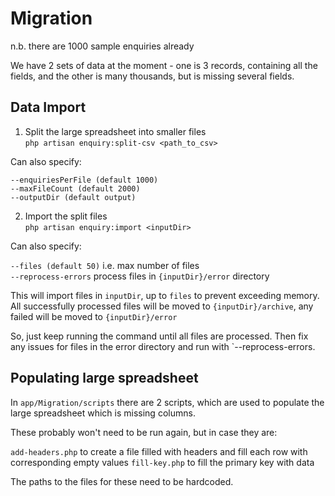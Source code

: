# Migration

n.b. there are 1000 sample enquiries already

We have 2 sets of data at the moment - one is 3 records, containing all the fields, and the other is many thousands, but
is missing several fields.

## Data Import

1) Split the large spreadsheet into smaller files \
`php artisan enquiry:split-csv <path_to_csv>`

Can also specify:

`--enquiriesPerFile (default 1000)` \
`--maxFileCount (default 2000)` \
`--outputDir (default output)`

2) Import the split files \
`php artisan enquiry:import <inputDir>`

Can also specify:

`--files (default 50)` i.e. max number of files \
`--reprocess-errors` process files in `{inputDir}/error` directory

This will import files in `inputDir`, up to `files` to prevent exceeding memory. \
All successfully processed files will be moved to `{inputDir}/archive`, any failed will be moved to `{inputDir}/error`

So, just keep running the command until all files are processed. Then fix any issues for files in the error directory
and run with `--reprocess-errors.

## Populating large spreadsheet

In `app/Migration/scripts` there are 2 scripts, which are used to populate the large spreadsheet which is missing
columns.

These probably won't need to be run again, but in case they are:

`add-headers.php` to create a file filled with headers and fill each row with corresponding empty values
`fill-key.php` to fill the primary key with data

The paths to the files for these need to be hardcoded.
